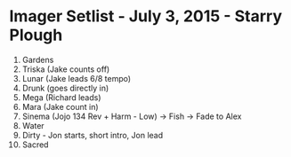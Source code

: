 # Imager Setlist - July 3, 2015 - Starry Plough

1. Gardens
2. Triska (Jake counts off)
3. Lunar (Jake leads 6/8 tempo)
4. Drunk (goes directly in)
5. Mega (Richard leads)
6. Mara (Jake count in)
7. Sinema (Jojo 134 Rev + Harm - Low) -> Fish -> Fade to Alex
8. Water
9. Dirty - Jon starts, short intro, Jon lead
10. Sacred
